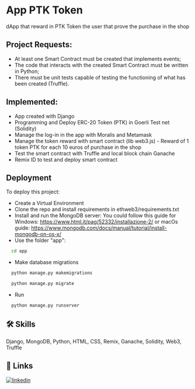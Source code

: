 # App PTK Token
dApp that reward in PTK Token the user that prove the purchase in the shop

## Project Requests:

- At least one Smart Contract must be created that implements events;
- The code that interacts with the created Smart Contract must be written in Python;
- There must be unit tests capable of testing the functioning of what has been created (Truffle).

## Implemented:

- App created with Django
- Programming and Deploy ERC-20 Token (PTK) in Goerli Test net (Solidity)
- Manage the log-in in the app with Moralis and Metamask
- Manage the token reward with smart contract (lib web3.js) - Reward of 1 token PTK for each 10 euros of purchase in the shop
- Test the smart contract with Truffle and local block chain Ganache
- Remix ID to test and deploy smart contract

## Deployment

To deploy this project:
- Create a Virtual Environment
- Clone the repo and install requirements in ethweb3/requirements.txt
- Install and run the MongoDB server: You could follow this guide for Windows: https://www.html.it/pag/52332/installazione-2/ or macOs guide: https://www.mongodb.com/docs/manual/tutorial/install-mongodb-on-os-x/
- Use the folder "app":

```bash
  cd app
```
- Make database migrations
```bash
  python manage.py makemigrations
```
```bash
  python manage.py migrate
```
- Run 
```bash
  python manage.py runserver
```

## 🛠 Skills
Django, MongoDB, Python, HTML, CSS, Remix, Ganache, Solidity, Web3, Truffle


## 🔗 Links
[![linkedin](https://img.shields.io/badge/linkedin-0A66C2?style=for-the-badge&logo=linkedin&logoColor=white)](https://www.linkedin.com/in/foschimatteo/)